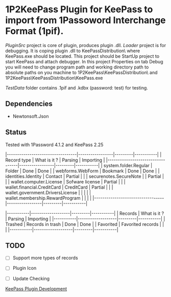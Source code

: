# 1P2KeePass Plugin for KeePass to import from 1Passoword Interchange Format (1pif).

*PluginSrc* project is core of plugin, produces plugin .dll.
*Loader* project is for debugging. It is coping plugin .dll to KeePassDistribution\ where KeePass.exe should be located. 
This project should be StartUp project to start KeePass and attach debugger. 
In this project Properties on tab Debug you will need to change program path and working directory path to absolute paths on you machine to 1P2KeePass\KeePassDistribution\ and 1P2KeePass\KeePassDistribution\KeePass.exe

*TestData* folder contains .1pif and .kdbx (password: test) for testing.


## Dependencies

- Newtonsoft.Json 


## Status  

Tested with 1Password 4.1.2 and KeePass 2.25

|----------------------------------|-----------------|---------|-----------|
|           Record type            |   What is it ?  | Parsing | Importing |
|----------------------------------|-----------------|---------|-----------|
| system.folder.Regular            | Folder          | Done    | Done      |
| webforms.WebForm                 | Bookmark        | Done    | Done      |
| identities.Identity              | Contact         | Partial |           |
| securenotes.SecureNote           |                 | Partial |           |
| wallet.computer.License          | Sofware license | Partial |           |
| wallet.financial.CreditCard      | CreditCard      | Partial |           |
| wallet.government.DriversLicense |                 |         |           |
| wallet.membership.RewardProgram  |                 |         |           |
|----------------------------------|-----------------|---------|-----------|   

|-----------|-------------------|---------|-----------|
|  Records  |    What is it ?   | Parsing | Importing |
|-----------|-------------------|---------|-----------|
| Trashed   | Records in trash  | Done    | Done      |
| Favorited | Favorited records |         |           |
|-----------|-------------------|---------|-----------|

## TODO

- [ ] Support more types of records
- [ ] Plugin Icon
- [ ] Update Checking
 


[KeePass Plugin Development](http://keepass.info/help/v2_dev/plg_index.html)